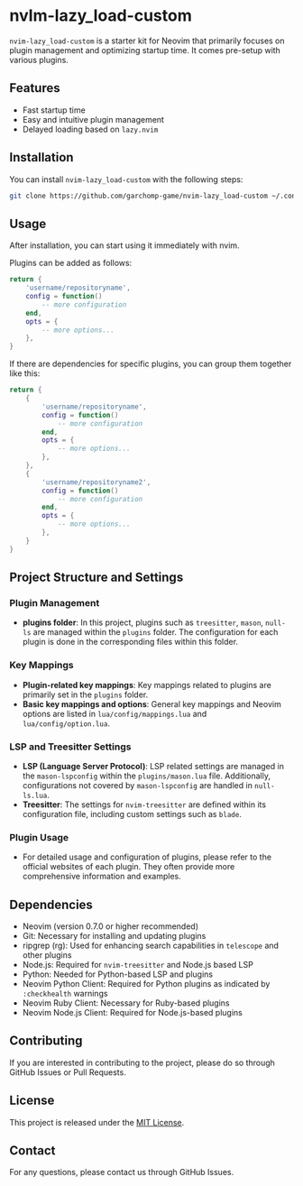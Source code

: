 # nvIm-lazy_load-custom

`nvim-lazy_load-custom` is a starter kit for Neovim that primarily focuses on plugin management and optimizing startup time. It comes pre-setup with various plugins.

## Features

- Fast startup time
- Easy and intuitive plugin management
- Delayed loading based on `lazy.nvim`

## Installation

You can install `nvim-lazy_load-custom` with the following steps:

```bash
git clone https://github.com/garchomp-game/nvim-lazy_load-custom ~/.config/nvim
```

## Usage

After installation, you can start using it immediately with nvim.

Plugins can be added as follows:

```lua
return {
    'username/repositoryname',
    config = function()
        -- more configuration
    end,
    opts = {
        -- more options...
    },
}
```

If there are dependencies for specific plugins, you can group them together like this:
```lua
return {
    {
        'username/repositoryname',
        config = function()
            -- more configuration
        end,
        opts = {
            -- more options...
        },
    },
    {
        'username/repositoryname2',
        config = function()
            -- more configuration
        end,
        opts = {
            -- more options...
        },
    }
}
```

## Project Structure and Settings

### Plugin Management

- **plugins folder**: In this project, plugins such as `treesitter`, `mason`, `null-ls` are managed within the `plugins` folder. The configuration for each plugin is done in the corresponding files within this folder.

### Key Mappings

- **Plugin-related key mappings**: Key mappings related to plugins are primarily set in the `plugins` folder.
- **Basic key mappings and options**: General key mappings and Neovim options are listed in `lua/config/mappings.lua` and `lua/config/option.lua`.

### LSP and Treesitter Settings

- **LSP (Language Server Protocol)**: LSP related settings are managed in the `mason-lspconfig` within the `plugins/mason.lua` file. Additionally, configurations not covered by `mason-lspconfig` are handled in `null-ls.lua`.
- **Treesitter**: The settings for `nvim-treesitter` are defined within its configuration file, including custom settings such as `blade`.

### Plugin Usage

- For detailed usage and configuration of plugins, please refer to the official websites of each plugin. They often provide more comprehensive information and examples.

## Dependencies

- Neovim (version 0.7.0 or higher recommended)
- Git: Necessary for installing and updating plugins
- ripgrep (rg): Used for enhancing search capabilities in `telescope` and other plugins
- Node.js: Required for `nvim-treesitter` and Node.js based LSP
- Python: Needed for Python-based LSP and plugins
- Neovim Python Client: Required for Python plugins as indicated by `:checkhealth` warnings
- Neovim Ruby Client: Necessary for Ruby-based plugins
- Neovim Node.js Client: Required for Node.js-based plugins

## Contributing

If you are interested in contributing to the project, please do so through GitHub Issues or Pull Requests.

## License

This project is released under the [MIT License](LICENSE).

## Contact

For any questions, please contact us through GitHub Issues.
